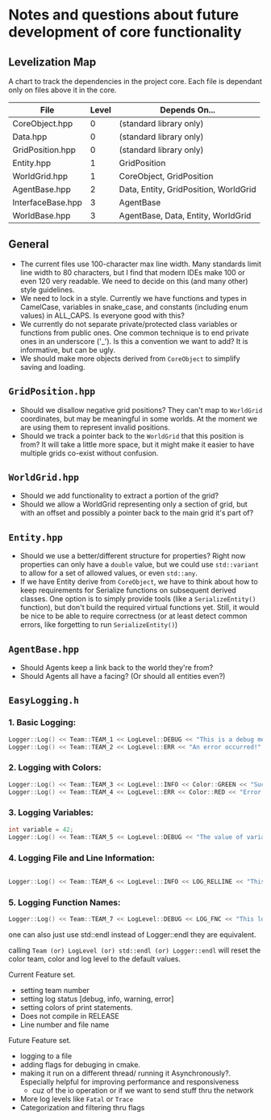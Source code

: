 # Notes and questions about future development of core functionality

## Levelization Map

A chart to track the dependencies in the project core.  Each file is dependant
only on files above it in the core.

| File              | Level | Depends On...                         |
| ----------------- | ----- | ------------------------------------- |
| CoreObject.hpp    | 0     | (standard library only)               |
| Data.hpp          | 0     | (standard library only)               |
| GridPosition.hpp  | 0     | (standard library only)               |
| Entity.hpp        | 1     | GridPosition                          |
| WorldGrid.hpp     | 1     | CoreObject, GridPosition              |
| AgentBase.hpp     | 2     | Data, Entity, GridPosition, WorldGrid |
| InterfaceBase.hpp | 3     | AgentBase                             |
| WorldBase.hpp     | 3     | AgentBase, Data, Entity, WorldGrid    |

## General

- The current files use 100-character max line width.  Many standards limit line width to 80 characters, but I find that modern IDEs make 100 or even 120 very readable.  We need to decide on this (and many other) style guidelines.
- We need to lock in a style.  Currently we have functions and types in CamelCase, variables in snake_case, and constants (including enum values) in ALL_CAPS.  Is everyone good with this?
- We currently do not separate private/protected class variables or functions from public ones.  One common technique is to end private ones in an underscore ('_').  Is this a convention we want to add?  It is informative, but can be ugly.
- We should make more objects derived from `CoreObject` to simplify saving and loading.

## `GridPosition.hpp`

- Should we disallow negative grid positions?  They can't map to `WorldGrid` coordinates, but may be meaningful in some worlds.  At the moment we are using them to represent invalid positions.
- Should we track a pointer back to the `WorldGrid` that this position is from?  It will take a little more space, but it might make it easier to have multiple grids co-exist without confusion.

## `WorldGrid.hpp`

- Should we add functionality to extract a portion of the grid?
- Should we allow a WorldGrid representing only a section of grid, but with an offset and possibly a pointer back to the main grid it's part of?

## `Entity.hpp`

- Should we use a better/different structure for properties?  Right now properties can only have a `double` value, but we could use `std::variant` to allow for a set of allowed values, or even `std::any`.
- If we have Entity derive from `CoreObject`, we have to think about how to keep requirements for Serialize functions on subsequent derived classes.  One option is to simply provide tools (like a `SerializeEntity()` function), but don't build the required virtual functions yet.  Still, it would be nice to be able to require correctness (or at least detect common errors, like forgetting to run `SerializeEntity()`)

## `AgentBase.hpp`

- Should Agents keep a link back to the world they're from?
- Should Agents all have a facing?  (Or should all entities even?)


## `EasyLogging.h`


### 1. Basic Logging:
```cpp
Logger::Log() << Team::TEAM_1 << LogLevel::DEBUG << "This is a debug message." << std::endl;
Logger::Log() << Team::TEAM_2 << LogLevel::ERR << "An error occurred!" << std::endl;
```

### 2. Logging with Colors:
```cpp
Logger::Log() << Team::TEAM_3 << LogLevel::INFO << Color::GREEN << "Success message." << Logger::endl;
Logger::Log() << Team::TEAM_4 << LogLevel::ERR << Color::RED << "Error message." << Logger::endl;
```

### 3. Logging Variables:
```cpp
int variable = 42;
Logger::Log() << Team::TEAM_5 << LogLevel::DEBUG << "The value of variable is: " << variable << Logger::endl;
```

### 4. Logging File and Line Information:
```cpp

Logger::Log() << Team::TEAM_6 << LogLevel::INFO << LOG_RELLINE << "This log is from " << __FILE__ << " line " << __LINE__ << Logger::endl;
```

### 5. Logging Function Names:
```cpp
Logger::Log() << Team::TEAM_7 << LogLevel::DEBUG << LOG_FNC << "This log is inside the function." << Logger::endl;
```

one can also just use std::endl instead of Logger::endl they are equivalent.


calling `Team (or) LogLevel (or) std::endl (or) Logger::endl` will reset the color team, color and log level to the default values.


Current Feature set.

- setting team number
- setting log status [debug, info, warning, error]
- setting colors of print statements.
- Does not compile in RELEASE
- Line number and file name


Future Feature set.
- logging to a file
- adding flags for debuging in cmake.
- making it run on a different thread/ running it Asynchronously?. Especially helpful for improving performance and responsiveness
    - cuz of the io operation or if we want to send stuff thru the network
- More log levels like `Fatal` or `Trace`
- Categorization and filtering thru flags